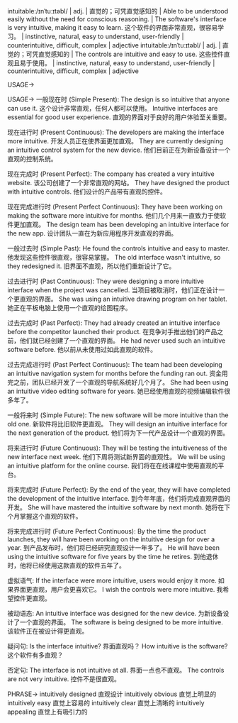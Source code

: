 intuitable:/ɪnˈtuːɪtəbl/ | adj. | 直觉的；可凭直觉感知的 | Able to be understood easily without the need for conscious reasoning. | The software's interface is very intuitive, making it easy to learn.  这个软件的界面非常直观，很容易学习。 |  instinctive, natural, easy to understand, user-friendly |  counterintuitive, difficult, complex | adjective
intuitable:/ɪnˈtuːɪtəbl/ | adj. | 直觉的；可凭直觉感知的 |  The controls are intuitive and easy to use. 这些控件直观且易于使用。 | instinctive, natural, easy to understand, user-friendly |  counterintuitive, difficult, complex | adjective


USAGE->

USAGE->
一般现在时 (Simple Present):
The design is so intuitive that anyone can use it.  这个设计非常直观，任何人都可以使用。
Intuitive interfaces are essential for good user experience.  直观的界面对于良好的用户体验至关重要。

现在进行时 (Present Continuous):
The developers are making the interface more intuitive. 开发人员正在使界面更加直观。
They are currently designing an intuitive control system for the new device.  他们目前正在为新设备设计一个直观的控制系统。

现在完成时 (Present Perfect):
The company has created a very intuitive website.  该公司创建了一个非常直观的网站。
They have designed the product with intuitive controls. 他们设计的产品带有直观的控件。


现在完成进行时 (Present Perfect Continuous):
They have been working on making the software more intuitive for months.  他们几个月来一直致力于使软件更加直观。
The design team has been developing an intuitive interface for the new app. 设计团队一直在为新应用程序开发直观的界面。

一般过去时 (Simple Past):
He found the controls intuitive and easy to master. 他发现这些控件很直观，很容易掌握。
The old interface wasn't intuitive, so they redesigned it.  旧界面不直观，所以他们重新设计了它。

过去进行时 (Past Continuous):
They were designing a more intuitive interface when the project was cancelled.  当项目被取消时，他们正在设计一个更直观的界面。
She was using an intuitive drawing program on her tablet.  她正在平板电脑上使用一个直观的绘图程序。

过去完成时 (Past Perfect):
They had already created an intuitive interface before the competitor launched their product. 在竞争对手推出他们的产品之前，他们就已经创建了一个直观的界面。
He had never used such an intuitive software before. 他以前从未使用过如此直观的软件。

过去完成进行时 (Past Perfect Continuous):
The team had been developing an intuitive navigation system for months before the funding ran out. 资金用完之前，团队已经开发了一个直观的导航系统好几个月了。
She had been using an intuitive video editing software for years. 她已经使用直观的视频编辑软件很多年了。


一般将来时 (Simple Future):
The new software will be more intuitive than the old one.  新软件将比旧软件更直观。
They will design an intuitive interface for the next generation of the product.  他们将为下一代产品设计一个直观的界面。

将来进行时 (Future Continuous):
They will be testing the intuitiveness of the new interface next week.  他们下周将测试新界面的直观性。
We will be using an intuitive platform for the online course.  我们将在在线课程中使用直观的平台。

将来完成时 (Future Perfect):
By the end of the year, they will have completed the development of the intuitive interface.  到今年年底，他们将完成直观界面的开发。
She will have mastered the intuitive software by next month. 她将在下个月掌握这个直观的软件。

将来完成进行时 (Future Perfect Continuous):
By the time the product launches, they will have been working on the intuitive design for over a year.  到产品发布时，他们将已经研究直观设计一年多了。
He will have been using the intuitive software for five years by the time he retires. 到他退休时，他将已经使用这款直观的软件五年了。


虚拟语气:
If the interface were more intuitive, users would enjoy it more.  如果界面更直观，用户会更喜欢它。
I wish the controls were more intuitive. 我希望控件更直观。


被动语态:
An intuitive interface was designed for the new device.  为新设备设计了一个直观的界面。
The software is being designed to be more intuitive. 该软件正在被设计得更直观。

疑问句:
Is the interface intuitive?  界面直观吗？
How intuitive is the software?  这个软件有多直观？

否定句:
The interface is not intuitive at all.  界面一点也不直观。
The controls are not very intuitive. 控件不是很直观。

PHRASE->
intuitively designed  直观设计
intuitively obvious  直觉上明显的
intuitively easy  直觉上容易的
intuitively clear  直觉上清晰的
intuitively appealing  直觉上有吸引力的
